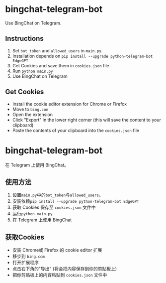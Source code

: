 # bingchat-telegram-bot
Use BingChat on Telegram.

## Instructions
1. Set `bot_token` and `allowed_users` in `main.py`.
2. Installation depends on `pip install --upgrade python-telegram-bot EdgeGPT`
3. Get Cookies and save them in `cookies.json` file
4. Run `python main.py`
5. Use BingChat on Telegram

## Get Cookies
- Install the cookie editor extension for Chrome or Firefox
- Move to `bing.com`
- Open the extension
- Click "Export" in the lower right corner (this will save the content to your clipboard)
- Paste the contents of your clipboard into the `cookies.json` file

# bingchat-telegram-bot
在 Telegram 上使用 BingChat。

## 使用方法
1. 设置`main.py`中的`bot_token`与`allowed_users`。
2. 安装依赖`pip install --upgrade python-telegram-bot EdgeGPT`
3. 获取 Cookies 保存至 `cookies.json` 文件中
4. 运行`python main.py`
5. 在 Telegram 上使用 BingChat

## 获取Cookies
- 安装 Chrome或 Firefox 的 cookie editor 扩展
- 移步到 `bing.com`
- 打开扩展程序
- 点击右下角的"导出" (将会把内容保存到你的剪贴板上)
- 把你剪贴板上的内容粘贴到 `cookies.json` 文件中

